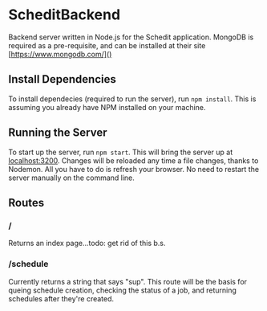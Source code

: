 # ScheditBackend

Backend server written in Node.js for the Schedit application. MongoDB is required as a pre-requisite, and can be installed at their site [https://www.mongodb.com/]()

## Install Dependencies

To install dependecies (required to run the server), run `npm install`. This is assuming you already have NPM installed on your machine.

## Running the Server

To start up the server, run `npm start`. This will bring the server up at [localhost:3200](). Changes will be reloaded any time a file changes, thanks to Nodemon. All you have to do is refresh your browser. No need to restart the server manually on the command line.

## Routes

### /

Returns an index page...todo: get rid of this b.s.

### /schedule

Currently returns a string that says "sup". This route will be the basis for queing schedule creation, checking the status of a job, and returning schedules after they're created.
